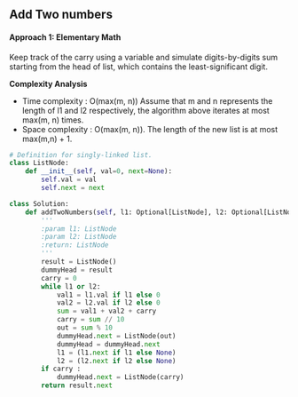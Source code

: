 ## Add Two numbers

#### Approach 1: Elementary Math

Keep track of the carry using a variable and simulate digits-by-digits sum starting from the head of list, which contains the least-significant digit.

**Complexity Analysis**

- Time complexity : O(max(m, n))  Assume that m and n represents the length of l1 and l2 respectively, the algorithm above iterates at most max(m, n)  times.
- Space complexity : O(max(m, n)).  The length of the new list is at most max(m,n) + 1.

```python
# Definition for singly-linked list.
class ListNode:
    def __init__(self, val=0, next=None):
        self.val = val
        self.next = next

class Solution:
    def addTwoNumbers(self, l1: Optional[ListNode], l2: Optional[ListNode]) -> Optional[ListNode]:
        '''
        :param l1: ListNode
        :param l2: ListNode
        :return: ListNode
        '''
        result = ListNode()
        dummyHead = result
        carry = 0
        while l1 or l2:
            val1 = l1.val if l1 else 0
            val2 = l2.val if l2 else 0
            sum = val1 + val2 + carry
            carry = sum // 10
            out = sum % 10
            dummyHead.next = ListNode(out)
            dummyHead = dummyHead.next
            l1 = (l1.next if l1 else None)
            l2 = (l2.next if l2 else None)
        if carry :
            dummyHead.next = ListNode(carry)
        return result.next
```